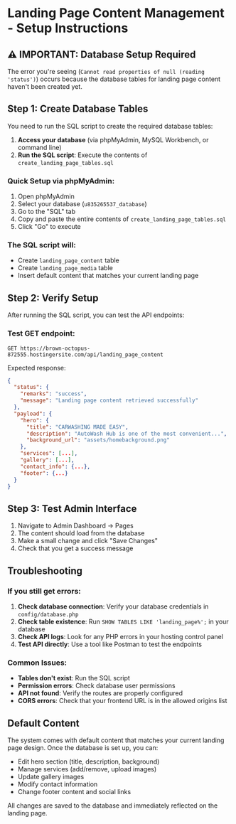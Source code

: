 # Landing Page Content Management - Setup Instructions

## ⚠️ IMPORTANT: Database Setup Required

The error you're seeing (`Cannot read properties of null (reading 'status')`) occurs because the database tables for landing page content haven't been created yet.

## Step 1: Create Database Tables

You need to run the SQL script to create the required database tables:

1. **Access your database** (via phpMyAdmin, MySQL Workbench, or command line)
2. **Run the SQL script**: Execute the contents of `create_landing_page_tables.sql`

### Quick Setup via phpMyAdmin:

1. Open phpMyAdmin
2. Select your database (`u835265537_database`)
3. Go to the "SQL" tab
4. Copy and paste the entire contents of `create_landing_page_tables.sql`
5. Click "Go" to execute

### The SQL script will:

- Create `landing_page_content` table
- Create `landing_page_media` table
- Insert default content that matches your current landing page

## Step 2: Verify Setup

After running the SQL script, you can test the API endpoints:

### Test GET endpoint:

```
GET https://brown-octopus-872555.hostingersite.com/api/landing_page_content
```

Expected response:

```json
{
  "status": {
    "remarks": "success",
    "message": "Landing page content retrieved successfully"
  },
  "payload": {
    "hero": {
      "title": "CARWASHING MADE EASY",
      "description": "AutoWash Hub is one of the most convenient...",
      "background_url": "assets/homebackground.png"
    },
    "services": [...],
    "gallery": [...],
    "contact_info": {...},
    "footer": {...}
  }
}
```

## Step 3: Test Admin Interface

1. Navigate to Admin Dashboard → Pages
2. The content should load from the database
3. Make a small change and click "Save Changes"
4. Check that you get a success message

## Troubleshooting

### If you still get errors:

1. **Check database connection**: Verify your database credentials in `config/database.php`
2. **Check table existence**: Run `SHOW TABLES LIKE 'landing_page%';` in your database
3. **Check API logs**: Look for any PHP errors in your hosting control panel
4. **Test API directly**: Use a tool like Postman to test the endpoints

### Common Issues:

- **Tables don't exist**: Run the SQL script
- **Permission errors**: Check database user permissions
- **API not found**: Verify the routes are properly configured
- **CORS errors**: Check that your frontend URL is in the allowed origins list

## Default Content

The system comes with default content that matches your current landing page design. Once the database is set up, you can:

- Edit hero section (title, description, background)
- Manage services (add/remove, upload images)
- Update gallery images
- Modify contact information
- Change footer content and social links

All changes are saved to the database and immediately reflected on the landing page.
